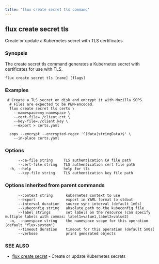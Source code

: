 ```yaml
---
title: "flux create secret tls command"
---
```

## flux create secret tls

Create or update a Kubernetes secret with TLS certificates

### Synopsis

The create secret tls command generates a Kubernetes secret with certificates for use with TLS.

```
flux create secret tls [name] [flags]
```

### Examples

```
 # Create a TLS secret on disk and encrypt it with Mozilla SOPS.
  # Files are expected to be PEM-encoded.
  flux create secret tls certs \
    --namespace=my-namespace \
    --cert-file=./client.crt \
    --key-file=./client.key \
    --export > certs.yaml

  sops --encrypt --encrypted-regex '^(data|stringData)$' \
    --in-place certs.yaml
```

### Options

```
      --ca-file string     TLS authentication CA file path
      --cert-file string   TLS authentication cert file path
  -h, --help               help for tls
      --key-file string    TLS authentication key file path
```

### Options inherited from parent commands

```
      --context string      kubernetes context to use
      --export              export in YAML format to stdout
      --interval duration   source sync interval (default 1m0s)
      --kubeconfig string   absolute path to the kubeconfig file
      --label strings       set labels on the resource (can specify multiple labels with commas: label1=value1,label2=value2)
  -n, --namespace string    the namespace scope for this operation (default "flux-system")
      --timeout duration    timeout for this operation (default 5m0s)
      --verbose             print generated objects
```

### SEE ALSO

* [flux create secret](../flux_create_secret/)	 - Create or update Kubernetes secrets

